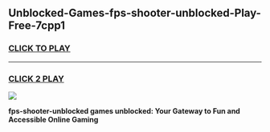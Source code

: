 
## Unblocked-Games-fps-shooter-unblocked-Play-Free-7cpp1
<h3>
<a href="https://premium76.site?title=fps-shooter-unblocked&ref=22A">CLICK TO PLAY</a></h3>
<hr>

<h3>
<a href="https://premium76.site?title=fps-shooter-unblocked&ref=22A">CLICK 2 PLAY</a>
  
</h3>

<a href="https://premium76.site?title=fps-shooter-unblocked&ref=22A"><img src="https://clearcache.store/games.png"></a>


**fps-shooter-unblocked games unblocked: Your Gateway to Fun and Accessible Online Gaming**
